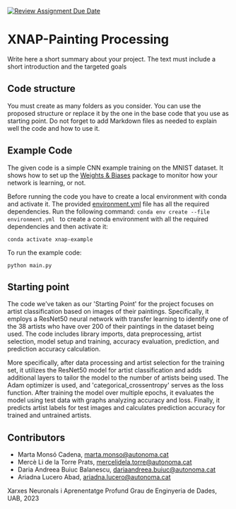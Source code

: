 [![Review Assignment Due Date](https://classroom.github.com/assets/deadline-readme-button-24ddc0f5d75046c5622901739e7c5dd533143b0c8e959d652212380cedb1ea36.svg)](https://classroom.github.com/a/L30CyvB9)

# XNAP-Painting Processing 
Write here a short summary about your project. The text must include a short introduction and the targeted goals

## Code structure
You must create as many folders as you consider. You can use the proposed structure or replace it by the one in the base code that you use as starting point. Do not forget to add Markdown files as needed to explain well the code and how to use it.

## Example Code
The given code is a simple CNN example training on the MNIST dataset. It shows how to set up the [Weights & Biases](https://wandb.ai/site)  package to monitor how your network is learning, or not.

Before running the code you have to create a local environment with conda and activate it. The provided [environment.yml](https://github.com/DCC-UAB/XNAP-Project/environment.yml) file has all the required dependencies. Run the following command: ``conda env create --file environment.yml `` to create a conda environment with all the required dependencies and then activate it:
```
conda activate xnap-example
```

To run the example code:
```
python main.py
```
## Starting point
The code we've taken as our 'Starting Point' for the project focuses on artist classification based on images of their paintings. Specifically, it employs a ResNet50 neural network with transfer learning to identify one of the 38 artists who have over 200 of their paintings in the dataset being used. The code includes library imports, data preprocessing, artist selection, model setup and training, accuracy evaluation, prediction, and prediction accuracy calculation.

More specifically, after data processing and artist selection for the training set, it utilizes the ResNet50 model for artist classification and adds additional layers to tailor the model to the number of artists being used. The Adam optimizer is used, and 'categorical_crossentropy' serves as the loss function. After training the model over multiple epochs, it evaluates the model using test data with graphs analyzing accuracy and loss. Finally, it predicts artist labels for test images and calculates prediction accuracy for trained and untrained artists.



## Contributors
- Marta Monsó Cadena, marta.monso@autonoma.cat
- Mercè Li de la Torre Prats, mercelidela.torre@autonoma.cat
- Daria Andreea Buiuc Balanescu, dariaandreea.buiuc@autonoma.cat
- Ariadna Lucero Abad, ariadna.lucero@autonoma.cat

Xarxes Neuronals i Aprenentatge Profund
Grau de Enginyeria de Dades, 
UAB, 2023
